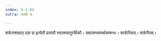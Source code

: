 ```yaml
---
index: 4.2.84
sutra: ठक्छौ च

---
```

शर्कराशब्दात् ठक् छ इत्येतौ प्रत्ययौ भवतश्चातुरर्थिकौ। यथासम्भवमर्थसम्बन्धः। शार्करिकम्। शर्करीयम्।